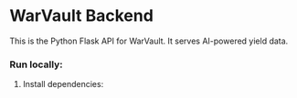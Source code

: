 # WarVault Backend

This is the Python Flask API for WarVault. It serves AI-powered yield data.

### Run locally:
1. Install dependencies:
